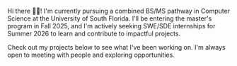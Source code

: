 Hi there 👋🏼! I'm currently pursuing a combined BS/MS pathway in Computer Science at the University of South Florida. I'll be entering the master's program in Fall 2025, and I'm actively seeking SWE/SDE internships for Summer 2026 to learn and contribute to impactful projects.

Check out my projects below to see what I've been working on. I'm always open to meeting with people and exploring opportunities.  
             
<!---
HarshaExplorer/HarshaExplorer is a ✨ special ✨ repository because its `README.md` (this file) appears on your GitHub profile.
You can click the Preview link to take a look at your changes.
--->

